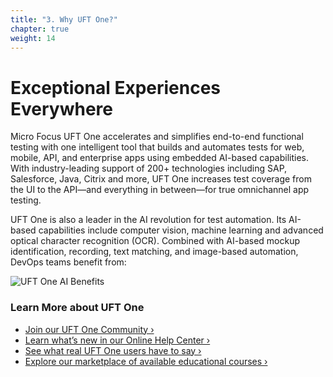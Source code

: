```yaml
---
title: "3. Why UFT One?"
chapter: true
weight: 14
---
```


# Exceptional Experiences Everywhere
Micro Focus UFT One accelerates and simplifies end-to-end functional testing with one intelligent tool that builds and automates tests for web, mobile, API, and enterprise apps using embedded AI-based capabilities. With industry-leading support of 200+ technologies including SAP, Salesforce, Java, Citrix and more, UFT One increases test coverage from the UI to the API—and everything in between—for true omnichannel app testing.

UFT One is also a leader in the AI revolution for test automation. Its AI-based capabilities include computer vision, machine learning and advanced optical character recognition (OCR). Combined with AI-based mockup identification, recording, text matching, and image-based automation, DevOps teams benefit from:

![UFT One AI Benefits](/images/010_introduction/ai-benefits.PNG)

### Learn More about UFT One

- [Join our UFT One Community ›](https://community.microfocus.com/adtd/uft)
- [Learn what’s new in our Online Help Center ›](https://admhelp.microfocus.com/uft/en/latest/UFT_Help/Content/Resources/_TopNav/_TopNav_Home.htm)
- [See what real UFT One users have to say ›](https://www.microfocus.com/en-us/resource-center/case-study?product=UFT%20One)
- [Explore our marketplace of available educational courses ›](https://marketplace.microfocus.com/education/category/all?product=UFT-One)